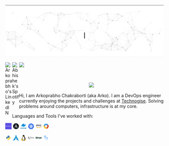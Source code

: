 ![AboutMe.gif](./assets/animation.gif)

<a href="https://www.linkedin.com/in/Arkoprabho/">
  <img align="left" alt="Arkoprabho's LinkedIN" width="22px" src="https://raw.githubusercontent.com/peterthehan/peterthehan/master/assets/linkedin.svg" />
</a>
<a href="https://open.spotify.com/user/arkoprabho">
  <img align="left" alt="Abhishek's Spotify" width="22px" src="https://raw.githubusercontent.com/peterthehan/peterthehan/master/assets/spotify.svg" />
</a>

![](https://visitor-badge.glitch.me/badge?page_id=Arkoprabho.Arkoprabho)

<br />

<p align="center">
    <img src="https://github-readme-streak-stats.herokuapp.com/?user=Arkoprabho">
    <!-- https://git.io/streak-stats -->
</p>

Hi, I am Arkoprabho Chakraborti (aka Arko).
I am a DevOps engineer currently enjoying the projects and challenges at [Technogise](https://www.technogise.com/).
Solving problems around computers, infrastructure is at my core.

Languages and Tools I've worked with:

<code><img height="20" src="https://raw.githubusercontent.com/github/explore/main/topics/terraform/terraform.png"></code>
<code><img height="20" src="https://raw.githubusercontent.com/github/explore/main/topics/ansible/ansible.png"></code>
<code><img height="20" src="https://raw.githubusercontent.com/github/explore/main/topics/docker/docker.png"></code>
<code><img height="20" src="https://raw.githubusercontent.com/github/explore/main/topics/kubernetes/kubernetes.png"></code>
<code><img height="20" src="https://raw.githubusercontent.com/github/explore/main/topics/aws/aws.png"></code>
<code><img height="20" src="https://raw.githubusercontent.com/github/explore/main/topics/google-cloud/google-cloud.png"></code>

<code><img height="20" src="https://raw.githubusercontent.com/github/explore/main/topics/python/python.png"></code>
<code><img height="20" src="https://raw.githubusercontent.com/github/explore/main/topics/archlinux/archlinux.png"></code>
<code><img height="20" src="https://raw.githubusercontent.com/github/explore/main/topics/linux/linux.png"></code>
<code><img height="20" src="https://raw.githubusercontent.com/github/explore/main/topics/flask/flask.png"></code>
<code><img height="20" src="https://raw.githubusercontent.com/github/explore/main/topics/django/django.png"></code>
<code><img height="20" src="https://raw.githubusercontent.com/github/explore/main/topics/actions/actions.png"></code>
